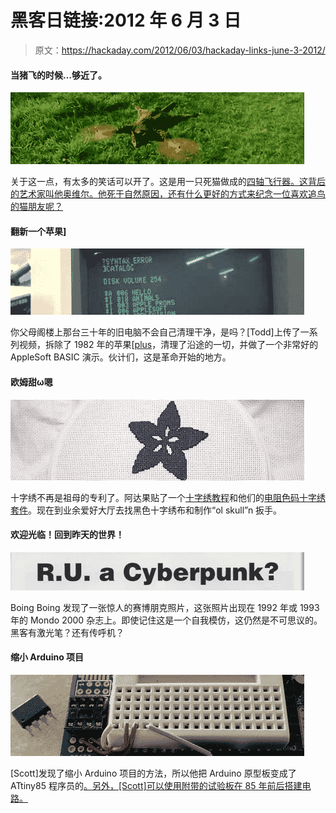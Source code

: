 # 黑客日链接:2012 年 6 月 3 日

> 原文：<https://hackaday.com/2012/06/03/hackaday-links-june-3-2012/>

#### 当猪飞的时候…够近了。

![](img/a50ca38c5d49a2eb55ec29bd39970f00.png "cat")

关于这一点，有太多的笑话可以开了。这是用一只死猫做成的[四轴飞行器。这背后的艺术家叫他奥维尔。他死于自然原因，还有什么更好的方式来纪念一位喜欢追鸟的猫朋友呢？](http://io9.com/5915156/this-quadcopter-is-made-from-a-taxidermied-cat)

#### 翻新一个苹果]

![](img/08b857125217a0fc5bf96d5efb5762f9.png "apple")

你父母阁楼上那台三十年的旧电脑不会自己清理干净，是吗？[Todd]上传了一系列视频，拆除了 1982 年的苹果[[plus](http://www.toddfun.com/2012/05/28/apple-ii-plus-from-1982-teardown-repair-cleanup-and-demonstration/)，清理了沿途的一切，并做了一个非常好的 AppleSoft BASIC 演示。伙计们，这是革命开始的地方。

#### 欧姆甜ω嗯

![](img/f0c9c6d7576282b82f1dd5243e443c36.png "ada")

十字绣不再是祖母的专利了。阿达果贴了一个[十字绣教程](http://ladyada.net/make/xstitch/)和他们的[电阻色码十字绣套件](http://adafruit.com/products/855)。现在到业余爱好大厅去找黑色十字绣布和制作“ol skull”n 扳手。

#### 欢迎光临！回到昨天的世界！

![](img/8274c327014054e10098a5e08901b46d.png "cyberpunk")

Boing Boing 发现了一张惊人的赛博朋克照片，这张照片出现在 1992 年或 1993 年的 Mondo 2000 杂志上。即使记住这是一个自我模仿，这仍然是不可思议的。黑客有激光笔？还有传呼机？

#### 缩小 Arduino 项目

![](img/9b3d721bf0bb77cbd1e3a9f041a8ebce.png "attiny")

[Scott]发现了缩小 Arduino 项目的方法，所以他把 Arduino 原型板变成了 ATtiny85 程序员的[。另外，[Scott]可以使用附带的试验板在 85 年前后搭建电路。](http://www.startgroup.org/portfolio/attiny85-proto-shield/)